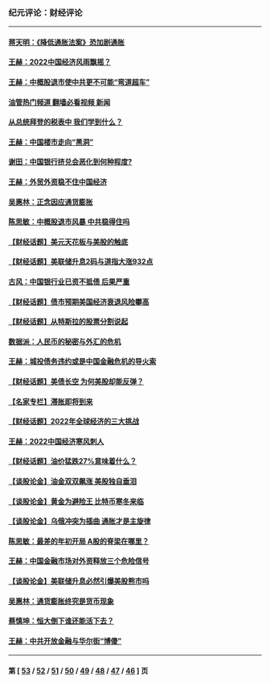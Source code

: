 ### 纪元评论：财经评论
---
#### [蒋天明：《降低通胀法案》恐加剧通胀](../../pages/nsc1026/n13806996.md?09070330) 
#### [王赫：2022中国经济风雨飘摇？](../../pages/nsc1026/n13803207.md?09070330) 
#### [王赫：中概股退市使中共更不可能“弯道超车”](../../pages/nsc1026/n13802858.md?09070330) 
#### [油管热门频道 翻墙必看视频 新闻](ok?09070330)
#### [从总统拜登的税表中 我们学到什么？](../../pages/nsc1026/n13773081.md?09070330) 
#### [王赫：中国楼市走向“黑洞”](../../pages/nsc1026/n13770647.md?09070330) 
#### [谢田：中国银行挤兑会恶化到何种程度?](../../pages/nsc1026/n13766965.md?09070330) 
#### [王赫：外贸外资稳不住中国经济](../../pages/nsc1026/n13753933.md?09070330) 
#### [吴惠林：正念因应通货膨胀](../../pages/nsc1026/n13750350.md?09070330) 
#### [陈思敏：中概股退市风暴 中共稳得住吗](../../pages/nsc1026/n13738978.md?09070330) 
#### [【财经话题】美元天花板与美股的触底](../../pages/nsc1026/n13736495.md?09070330) 
#### [【财经话题】美联储升息2码与道指大涨932点](../../pages/nsc1026/n13727377.md?09070330) 
#### [古风：中国银行业已资不抵债 后果严重](../../pages/nsc1026/n13726111.md?09070330) 
#### [【财经话题】债市预期美国经济衰退风险攀高](../../pages/nsc1026/n13698043.md?09070330) 
#### [【财经话题】从特斯拉的股票分割说起](../../pages/nsc1026/n13679733.md?09070330) 
#### [数据派：人民币的秘密与外汇的危机](../../pages/nsc1026/n13667092.md?09070330) 
#### [王赫：城投债务违约或是中国金融危机的导火索](../../pages/nsc1026/n13665322.md?09070330) 
#### [【财经话题】美债长空 为何美股却能反弹？](../../pages/nsc1026/n13665895.md?09070330) 
#### [【名家专栏】滞胀即将到来](../../pages/nsc1026/n13658171.md?09070330) 
#### [【财经话题】2022年全球经济的三大挑战](../../pages/nsc1026/n13654423.md?09070330) 
#### [王赫：2022中国经济寒风刺人](../../pages/nsc1026/n13651403.md?09070330) 
#### [【财经话题】油价猛跌27%意味着什么？](../../pages/nsc1026/n13648767.md?09070330) 
#### [【谈股论金】油金双双飙涨 美股独自垂泪](../../pages/nsc1026/n13631742.md?09070330) 
#### [【谈股论金】黄金为避险王 比特币寒冬来临](../../pages/nsc1026/n13600406.md?09070330) 
#### [【谈股论金】乌俄冲突为插曲 通胀才是主旋律](../../pages/nsc1026/n13576797.md?09070330) 
#### [陈思敏：最差的年初开局 A股的脊梁在哪里？](../../pages/nsc1026/n13558359.md?09070330) 
#### [王赫：中国金融市场对外资释放三个危险信号](../../pages/nsc1026/n13546389.md?09070330) 
#### [【谈股论金】美联储升息必然引爆美股熊市吗](../../pages/nsc1026/n13519194.md?09070330) 
#### [吴惠林：通货膨胀终究是货币现象](../../pages/nsc1026/n13512979.md?09070330) 
#### [蔡慎坤：恒大倒下谁还能活下去？](../../pages/nsc1026/n13501831.md?09070330) 
#### [王赫：中共开放金融与华尔街“博傻”](../../pages/nsc1026/n13501138.md?09070330) 

---
#### 第 [ [53](./53.md?09070330) / [52](./52.md?09070330) / [51](./51.md?09070330) / [50](./50.md?09070330) / [49](./49.md?09070330) / [48](./48.md?09070330) / [47](./47.md?09070330) / [46](./46.md?09070330) ] 页
